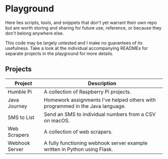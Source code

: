 # Playground

Here lies scripts, tools, and snippets that don't yet warrant their own repo but are worth storing and sharing for future use, reference, or because they don't belong anywhere else. 

This code may be largely untested and I make no guarantees of its usefulness. Take a look at the individual accompanying READMEs for separate projects in the playground for more details.

## Projects

| Project | Description |
| ------- | ----------- |
| Humble Pi | A collection of Raspberry Pi projects. |
| Java Journey | Homework assignments I've helped others with programmed in the Java language. |
| SMS to List | Send an SMS to individual numbers from a CSV on macOS. |
| Web Scrapers | A collection of web scrapers. |
| Webhook Server | A fully functioning webhook server example written in Python using Flask. |
